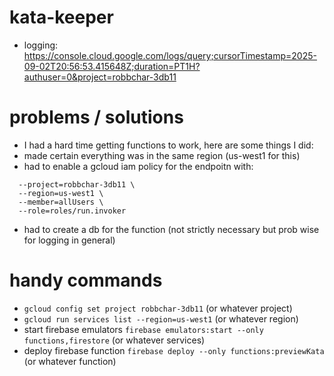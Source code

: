 # kata-keeper

- logging: https://console.cloud.google.com/logs/query;cursorTimestamp=2025-09-02T20:56:53.415648Z;duration=PT1H?authuser=0&project=robbchar-3db11

# problems / solutions

- I had a hard time getting functions to work, here are some things I did:
- made certain everything was in the same region (us-west1 for this)
- had to enable a gcloud iam policy for the endpoitn with:

```gcloud run services add-iam-policy-binding previewkata \
  --project=robbchar-3db11 \
  --region=us-west1 \
  --member=allUsers \
  --role=roles/run.invoker
```

- had to create a db for the function (not strictly necessary but prob wise for logging in general)

# handy commands

- `gcloud config set project robbchar-3db11` (or whatever project)
- `gcloud run services list --region=us-west1` (or whatever region)
- start firebase emulators `firebase emulators:start --only functions,firestore` (or whatever services)
- deploy firebase function `firebase deploy --only functions:previewKata` (or whatever function)
